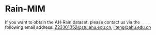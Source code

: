 # Rain-MIM
If you want to obtain the AH-Rain dataset, please contact us via the following email address:
Z23301052@stu.ahu.edu.cn, liteng@ahu.edu.cn
